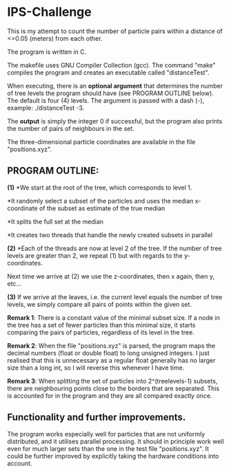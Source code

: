 # IPS-Challenge

This is my attempt to count the number of particle pairs within a distance of <=0.05 (meters) from each other.

The program is written in C.

The makefile uses GNU Compiler Collection (gcc). The command "make" compiles the program and creates an executable called "distanceTest".

When executing, there is an **optional argument** that determines the number of tree levels the program should have (see PROGRAM OUTLINE below). The default is four (4) levels. The argument is passed with a dash (-), example: ./distanceTest -3.

The **output** is simply the integer 0 if successful, but the program also prints the number of pairs of neighbours in the set.

The three-dimensional particle coordinates are available in the file "positions.xyz".

## PROGRAM OUTLINE:
**(1)** *We start at the root of the tree, which corresponds to level 1.

*It randomly select a subset of the particles and uses the median x-coordinate of the subset as estimate of the true median

*It splits the full set at the median

*It creates two threads that handle the newly created subsets in parallel

**(2)** *Each of the threads are now at level 2 of the tree. If the number of tree levels are greater than 2, we repeat (1) but with regards to the y-coordinates.

Next time we arrive at (2) we use the z-coordinates, then x again, then y, etc...

**(3)** If we arrive at the leaves, i.e. the current level equals the number of tree levels, we simply compare all pairs of points within the given set.

**Remark 1**: There is a constant value of the minimal subset size. If a node in the tree has a set of fewer particles 
than this minimal size, it starts comparing the pairs of particles, regardless of its level in the tree.

**Remark 2**: When the file "positions.xyz" is parsed, the program maps the decimal numbers (float or double float) to long unsigned integers. I just realised that this is unnecessary as a regular float generally has no larger size than a long int, so I will reverse this whenever I have time.

**Remark 3**: When splitting the set of particles into 2^(treelevels-1) subsets, there are neighbouring points close to the borders that are separated. This is accounted for in the program and they are all compared exactly once.


## Functionality and further improvements.

The program works especially well for particles that are not uniformly distributed, and it utilises parallel processing. It should in principle work well even for much larger sets than the one in the test file "positions.xyz".
It could be further improved by explicitly taking the hardware conditions into account. 
